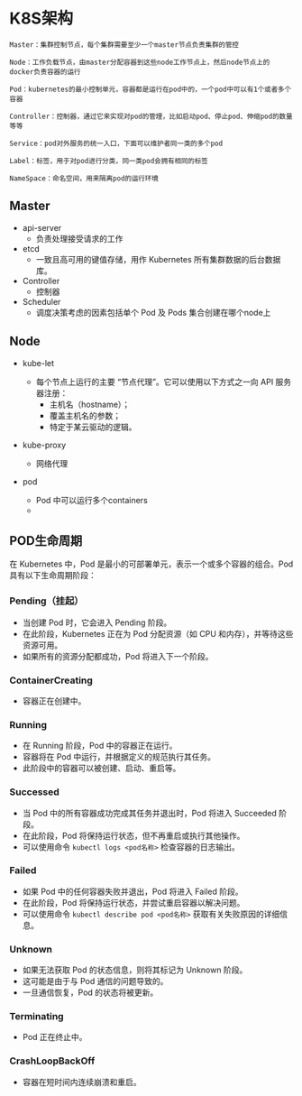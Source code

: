 # K8S架构



```
Master：集群控制节点，每个集群需要至少一个master节点负责集群的管控

Node：工作负载节点，由master分配容器到这些node工作节点上，然后node节点上的docker负责容器的运行

Pod：kubernetes的最小控制单元，容器都是运行在pod中的，一个pod中可以有1个或者多个容器

Controller：控制器，通过它来实现对pod的管理，比如启动pod、停止pod、伸缩pod的数量等等

Service：pod对外服务的统一入口，下面可以维护者同一类的多个pod

Label：标签，用于对pod进行分类，同一类pod会拥有相同的标签

NameSpace：命名空间，用来隔离pod的运行环境
```





## Master

- api-server
  - 负责处理接受请求的工作
- etcd
  - 一致且高可用的键值存储，用作 Kubernetes 所有集群数据的后台数据库。
- Controller
  - 控制器
- Scheduler
  - 调度决策考虑的因素包括单个 Pod 及 Pods 集合创建在哪个node上



## Node

- kube-let
  - 每个节点上运行的主要 “节点代理”。它可以使用以下方式之一向 API 服务器注册：
    - 主机名（hostname）；
    - 覆盖主机名的参数；
    - 特定于某云驱动的逻辑。

- kube-proxy
  - 网络代理
- pod
  - Pod 中可以运行多个containers
  - 

## POD生命周期

在 Kubernetes 中，Pod 是最小的可部署单元，表示一个或多个容器的组合。Pod 具有以下生命周期阶段：

### Pending（挂起）

- 当创建 Pod 时，它会进入 Pending 阶段。
- 在此阶段，Kubernetes 正在为 Pod 分配资源（如 CPU 和内存），并等待这些资源可用。
- 如果所有的资源分配都成功，Pod 将进入下一个阶段。

### ContainerCreating

- 容器正在创建中。

### Running

- 在 Running 阶段，Pod 中的容器正在运行。
- 容器将在 Pod 中运行，并根据定义的规范执行其任务。
- 此阶段中的容器可以被创建、启动、重启等。

### Successed

- 当 Pod 中的所有容器成功完成其任务并退出时，Pod 将进入 Succeeded 阶段。
- 在此阶段，Pod 将保持运行状态，但不再重启或执行其他操作。
- 可以使用命令 `kubectl logs <pod名称>` 检查容器的日志输出。

### Failed

- 如果 Pod 中的任何容器失败并退出，Pod 将进入 Failed 阶段。
- 在此阶段，Pod 将保持运行状态，并尝试重启容器以解决问题。
- 可以使用命令 `kubectl describe pod <pod名称>` 获取有关失败原因的详细信息。

### Unknown

- 如果无法获取 Pod 的状态信息，则将其标记为 Unknown 阶段。
- 这可能是由于与 Pod 通信的问题导致的。
- 一旦通信恢复，Pod 的状态将被更新。



### Terminating

- Pod 正在终止中。

### CrashLoopBackOff 

- 容器在短时间内连续崩溃和重启。
